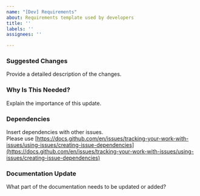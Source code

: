 ```yaml
---
name: "[Dev] Requirements"
about: Requirements template used by developers
title: ''
labels: ''
assignees: ''

---
```


### Suggested Changes
Provide a detailed description of the changes.


### Why Is This Needed?
Explain the importance of this update.


### Dependencies
Insert dependencies with other issues.  
Please use [https://docs.github.com/en/issues/tracking-your-work-with-issues/using-issues/creating-issue-dependencies](https://docs.github.com/en/issues/tracking-your-work-with-issues/using-issues/creating-issue-dependencies)


### Documentation Update
What part of the documentation needs to be updated or added?
